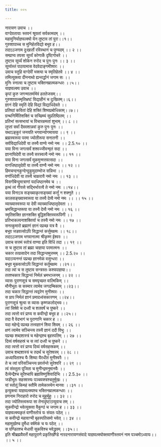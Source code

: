 ```yaml
---
title: ००५

---
```

नारायण उवाच ।।  
वाग्देवतायाः स्तवनं श्रूयतां सर्वकामदम् ।।  
महामुनिर्याज्ञवल्क्यो येन तुष्टाव तां पुरा।।१।।  
गुरुशापाच्च स मुनिर्हतविद्यो बभूव ह।।  
तदाऽऽजगाम दुःखार्तो रविस्थानं च पुण्यदम् ।। २ ।।  
सम्प्राप्य तपसा सूर्य्यं कोणार्के दृष्टिगोचरे ।।  
तुष्टाव सूर्य्यं शोकेन रुरोद च पुनः पुनः ।। ३ ।।  
सूर्य्यस्तं पाठयामास वेदवेदाङ्गमीश्वरः ।।  
उवाच स्तुहि वाग्देवीं भक्त्या च स्मृतिहेतवे ।। ४ ।।  
तमित्युक्त्वा दीननाथो ह्यन्तर्द्धानं जगाम सः ।।  
मुनिः स्नात्वा च तुष्टाव भक्तिनम्रात्मकन्धरः ।।५।।  
याज्ञवल्क्य उवाच ।।  
कृपां कुरु जगन्मातर्मामेवं हततेजसम्।।  
गुरुशापात्स्मृतिभ्रष्टं विद्याहीनं च दुःखितम्।।६।।  
ज्ञानं देहि स्मृतिं देहि विद्यां विद्याधिदेवते ।।  
प्रतिष्ठां कवितां देहि शक्तिं शिष्यप्रबोधिकाम्।।७।।  
ग्रन्थनिर्मितिशक्तिं च सच्छिष्यं सुप्रतिष्ठितम् ।।  
प्रतिभां सत्सभायां च विचारक्षमतां शुभाम् ।। ८ ।।  
लुप्तां सर्वां दैववशान्नवां कुरु पुनः पुनः ।।  
यथाऽङ्कुरं जनयति भगवान्योगमायया ।। ९ ।।  
ब्रह्मस्वरूपा परमा ज्योतीरूपा सनातनी ।।  
सर्वविद्याधिदेवी या तस्यै वाण्ये नमो नमः ।। 2.5.१० ।।  
यया विना जगत्सर्वं शश्वज्जीवन्मृतं सदा ।।  
ज्ञानाघिदेवी या तस्यै सरस्वत्यै नमो नमः ।। ११ ।।  
यया विना जगत्सर्वं मूकमुन्मत्तवत्सदा ।।  
वागधिष्ठातृदेवी या तस्यै वाण्यै नमो नमः ।। १२ ।।  
हिमचन्दनकुन्देन्दुकुमुदाम्भोज सन्निभा ।।  
वर्णाधिदेवी या तस्यै चाक्षरायै नमो नमः ।। १३ ।।  
विसर्गबिन्दुमात्राणां यदधिष्ठानमेव च ।।  
इत्थं त्वं गीयसे सद्भिर्भारत्यै ते नमो नमः ।।१४।।  
यया विनाऽत्र सङ्ख्याकृत्सङ्ख्यां कर्त्तुं न शक्नुते ।।  
कालसङ्ख्यास्वरूपा या तस्यै देव्यै नमो नमः ।। ।। १५ ।।  
व्याख्यास्वरूपा या देवी व्याख्याधिष्ठातृदेवता ।।  
भ्रमसिद्धान्तरूपा या तस्यै देव्यै नमो नमः ।। १६ ।।  
स्मृतिशक्ति ज्ञानशक्ति बुद्धिशक्तिस्वरूपिणी ।।  
प्रतिभाकल्पनाशक्तिर्या च तस्यै नमो नमः ।। १७ ।।  
सनत्कुमारो ब्रह्माणं ज्ञानं पप्रच्छ यत्र वै ।।  
बभूव जडवत्सोऽपि सिद्धान्तं कर्त्तुमक्षमः ।। १८।।  
तदाऽऽजगाम भगवानात्मा श्रीकृष्ण ईश्वरः ।।  
उवाच सत्तमं स्तोत्रं वाण्या इति विधिं तदा ।। १९ ।।  
स च तुष्टाव तां ब्रह्मा चाज्ञया परमात्मनः ।।  
चकार तत्प्रसादेन तदा सिद्धान्तमुत्तमम् ।। 2.5.२० ।।  
यदाऽप्यनन्तं पप्रच्छ ज्ञानमेकं वसुन्धरा ।।  
बभूव मूकवत्सोऽपि सिद्धान्तं कर्तुमक्षमः ।।२१।।  
तदा त्वां च स तुष्टाव सन्त्रस्तः कश्यपाज्ञया।।  
ततश्चकार सिद्धान्तं निर्मलं भ्रमभञ्जनम् ।। २२ ।।  
व्यासः पुराणसूत्रं च समपृच्छत वाल्मिकिम् ।।  
मौनीभूतः स सस्मार त्वामेव जगदम्बिकाम् ।।२३।।  
तदा चकार सिद्धान्तं त्वद्वरेण मुनीश्वरः ।।  
स प्राप निर्मलं ज्ञानं प्रमादध्वंसकारणम् ।।२४।।  
पुराणसूत्रं श्रुत्वा स व्यासः कृष्णकलोद्भवः।।  
त्वां सिषेवे च दध्यौ च शतवर्षं च पुष्करे ।।  
तदा त्वत्तो वरं प्राप्य स कवीन्द्रो बभूव ह ।।२५।।  
तदा वै वेदभागं च पुराणानि चकार ह ।।  
यदा महेन्द्रे पप्रच्छ तत्त्वज्ञानं शिवा शिवम् ।। २६ ।।  
क्षणं त्वामेव सञ्चिन्त्य तस्यै ज्ञानं ददौ विभुः ।।  
पप्रच्छ शब्दशास्त्रं च महेन्द्रश्च बृहस्पतिम् ।। २७ ।।  
दिव्यं वर्षसहस्रं च स त्वां दध्यौ च पुष्करे ।।  
तदा त्वत्तो वरं प्राप्य दिव्यं वर्षसहस्रकम् ।।  
उवाच शब्दशास्त्रं च तदर्थं च सुरेश्वरम् ।। २८ ।।  
अध्यापिताश्च यैः शिष्या यैरधीतं मुनीश्वरैः ।।  
ते च त्वां परिसञ्चिन्त्य प्रवर्त्तन्ते सुरेश्वरि ।। २९ ।।  
त्वं संस्तुता पूजिता च मुनीन्द्रमनुमानवैः ।।  
दैत्येन्द्रैश्च सुरैश्चापि ब्रह्मविष्णुशिवादिभिः ।। 2.5.३० ।।  
जडीभूतः सहस्रास्यः पञ्चवक्त्रश्चतुर्मुखः ।।  
यां स्तोतुं किमहं स्तौमि तामेकास्येन मानवः ।।३१ ।।  
इत्युक्त्वा याज्ञवल्क्यश्च भक्तिनम्रात्मकन्धरः ।।  
प्रणनाम निराहारो रुरोद च मुहुर्मुहुः ।। ३२ ।।  
तदा ज्योतिस्त्वरूपा सा तेनादृष्टाऽप्युवाच तम् ।।  
सुकवीन्द्रो भवेत्युक्त्वा वैकुण्ठं च जगाम ह ।। ३३ ।।  
याज्ञवल्क्यकृतं वाणीस्तोत्रं यः संयतः पठेत् ।।  
स कवीन्द्रो महावाग्मी बृहस्पतिसमो भवेत् ।। ३४ ।।  
महामूर्खश्च दुर्मेधा वर्षमेकं च यः पठेत् ।।  
स पण्डितश्च मेधावी सुकविश्च भवेद्ध्रुवम् ।।३५।।  
इति श्रीब्रह्मवैवर्त्ते महापुराणे प्रकृतिखण्डे नारदनारायणसंवादे याज्ञवल्क्योक्तवाणीस्तवनं नाम पञ्चमोऽध्यायः।। ।। ५ ।।